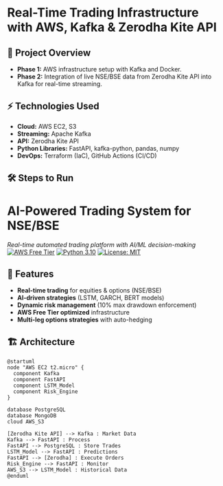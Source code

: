 # Real-Time Trading Infrastructure with AWS, Kafka & Zerodha Kite API

## 🚀 Project Overview
- **Phase 1:** AWS infrastructure setup with Kafka and Docker.
- **Phase 2:** Integration of live NSE/BSE data from Zerodha Kite API into Kafka for real-time streaming.

## ⚡ Technologies Used
- **Cloud:** AWS EC2, S3
- **Streaming:** Apache Kafka
- **API:** Zerodha Kite API
- **Python Libraries:** FastAPI, kafka-python, pandas, numpy
- **DevOps:** Terraform (IaC), GitHub Actions (CI/CD)

## 🛠️ Steps to Run

# AI-Powered Trading System for NSE/BSE  
*Real-time automated trading platform with AI/ML decision-making*  
[![AWS Free Tier](https://img.shields.io/badge/AWS-Free%20Tier-orange)](https://aws.amazon.com/free/)
[![Python 3.10](https://img.shields.io/badge/Python-3.10-blue)](https://python.org)
[![License: MIT](https://img.shields.io/badge/License-MIT-yellow)](LICENSE)

## 🚀 Features
- **Real-time trading** for equities & options (NSE/BSE)
- **AI-driven strategies** (LSTM, GARCH, BERT models)
- **Dynamic risk management** (10% max drawdown enforcement)
- **AWS Free Tier optimized** infrastructure
- **Multi-leg options strategies** with auto-hedging

## 🏗 Architecture
```plantuml
@startuml
node "AWS EC2 t2.micro" {
  component Kafka
  component FastAPI
  component LSTM_Model
  component Risk_Engine
}

database PostgreSQL
database MongoDB
cloud AWS_S3

[Zerodha Kite API] --> Kafka : Market Data
Kafka --> FastAPI : Process
FastAPI --> PostgreSQL : Store Trades
LSTM_Model --> FastAPI : Predictions
FastAPI --> [Zerodha] : Execute Orders
Risk_Engine --> FastAPI : Monitor
AWS_S3 --> LSTM_Model : Historical Data
@enduml
